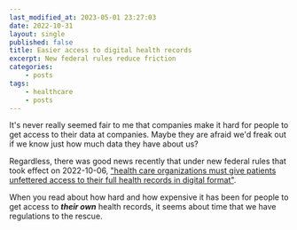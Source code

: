 ```yaml
---
last_modified_at: 2023-05-01 23:27:03
date: 2022-10-31
layout: single
published: false
title: Easier access to digital health records
excerpt: New federal rules reduce friction
categories:
    - posts
tags:
    - healthcare
    - posts
---
```


It's never really seemed fair to me that companies make it hard for people to get access to their data at companies.
Maybe they are afraid we'd freak out if we know just how much data they have about us?

Regardless, there was good news recently that under new federal rules that took effect on 2022-10-06,
["health care organizations must give patients unfettered access to their full health records in digital format"](https://www.statnews.com/2022/10/06/health-data-information-blocking-records/).

When you read about how hard and how expensive it has been for people to get access to **_their own_** health records,
it seems about time that we have regulations to the rescue.
